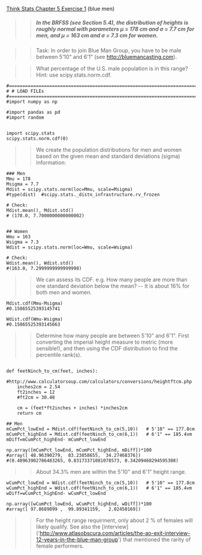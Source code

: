 
[Think Stats Chapter 5 Exercise 1](http://greenteapress.com/thinkstats2/html/thinkstats2006.html#toc50) (blue men)

> > ##### In the BRFSS (see Section 5.4), the distribution of heights is roughly normal with parameters µ = 178 cm and σ = 7.7 cm for men, and µ = 163 cm and σ = 7.3 cm for women.

> > Task: In order to join Blue Man Group, you have to be male between 5’10” and 6’1” (see http://bluemancasting.com). 

> > What percentage of the U.S. male population is in this range? Hint: use scipy.stats.norm.cdf.


```{python}
#==============================================================================
# # LOAD FILEs
#==============================================================================
#import numpy as np

#import pandas as pd
#import random


import scipy.stats
scipy.stats.norm.cdf(0)

```
> > We create the population distributions for men and women based on the given mean and standard deviations (sigma) information:

```{python}
### Men
Mmu = 178
Msigma = 7.7
Mdist = scipy.stats.norm(loc=Mmu, scale=Msigma)
#type(dist)  #scipy.stats._distn_infrastructure.rv_frozen

# Check:
Mdist.mean(), Mdist.std()
# (178.0, 7.7000000000000002)


## Women
Wmu = 163
Wsigma = 7.3
Wdist = scipy.stats.norm(loc=Wmu, scale=Wsigma)

# Check:
Wdist.mean(), Wdist.std()
#(163.0, 7.2999999999999998)
```

> > We can assess its CDF. e.g. How many people are more than one standard deviation below the mean? -- It is about 16% for both men and women.

```{python}
Mdist.cdf(Mmu-Msigma)
#0.15865525393145741

Wdist.cdf(Wmu-Wsigma)
#0.15865525393145663
```

> > Determine how many people are between 5'10" and 6'1". First converting the imperial height measure to metric (more sensible!), and then using the CDF distribution to find the percentile rank(s). 

```{python}

def feetNinch_to_cm(feet, inches):
    #http://www.calculatorsoup.com/calculators/conversions/heightftcm.php
    inches2cm = 2.54
    ft2inches = 12
    #ft2cm = 30.48

    cm = (feet*ft2inches + inches) *inches2cm
    return cm
```

```{python}
## Men
mCumPct_lowEnd = Mdist.cdf(feetNinch_to_cm(5,10))   # 5'10" == 177.8cm
mCumPct_highEnd = Mdist.cdf(feetNinch_to_cm(6,1))   # 6'1" == 185.4vm
mDiff=mCumPct_highEnd- mCumPct_lowEnd

np.array([mCumPct_lowEnd, mCumPct_highEnd, mDiff])*100
#array([ 48.96390279,  83.23858655,  34.27468376])
#(0.48963902786483265, 0.83173371081078573, 0.34209468294595308)
``` 
> > About 34.3% men are within the 5'10" and 6'1" height range.

```{python}
wCumPct_lowEnd = Wdist.cdf(feetNinch_to_cm(5,10))   # 5'10" == 177.8cm
wCumPct_highEnd = Wdist.cdf(feetNinch_to_cm(6,1))   # 6'1" == 185.4vm
wDiff=wCumPct_highEnd- wCumPct_lowEnd

np.array([wCumPct_lowEnd, wCumPct_highEnd, wDiff])*100
#array([ 97.8689099 ,  99.89341159,   2.02450169])
```
> > For the height range requirment, only about 2 % of females will likely qualify. See also the [interview] ('http://www.atlasobscura.com/articles/the-ao-exit-interview-12-years-in-the-blue-man-group') that mentioned the rarity of female performers.
